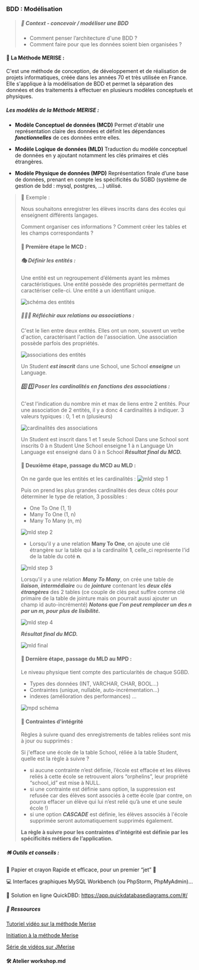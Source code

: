 ### BDD : Modélisation

> ##### 🫰 Context - concevoir / modéliser une BDD 
>
>- Comment penser l’architecture d'une BDD ?
>- Comment faire pour que les données soient bien organisées ?

#### 📌 La Méthode **MERISE** :

C'est une méthode de conception, de développement et de réalisation de projets informatiques, créée dans les années 70 et très utilisée en France.
Elle s'applique à la modélisation de BDD et permet la séparation des données et des traitements à effectuer en plusieurs modèles conceptuels et physiques.

##### Les modélès de la Méthode MERISE :

- **Modèle Conceptuel de données (MCD)**
Permet d'établir une représentation claire des données et définit les dépendances ***fonctionnelles*** de ces données entre elles. 

- **Modèle Logique de données (MLD)**
Traduction du modèle conceptuel de données en y ajoutant notamment les clés primaires et clés étrangères.

- **Modèle Physique de données (MPD)**
Représentation finale d’une base de données, prenant en compte les spécificités du SGBD (système de gestion de bdd : mysql, postgres, ...) utilisé.

> 🐙 Exemple :
> 
> Nous souhaitons enregistrer les élèves inscrits dans des écoles qui enseignent différents langages.
> 
> Comment organiser ces informations ?
> Comment créer les tables et les champs correspondants ?
>
>
> #### 📌 Première étape le MCD :
> 
> ##### 🎭 Définir les entités :
> 
> Une entité est un regroupement d’éléments ayant les mêmes caractéristiques.
Une entité possède des propriétés permettant de caractériser celle-ci.
Une entité a un identifiant unique.
>
> ![schéma des entités](/assets/img/entités.png "schéma des entités")
>
> ##### 🧑‍🤝‍🧑 Réfléchir aux relations ou associations : 
> C'est le lien entre deux entités.
> Elles ont un nom, souvent un verbe d'action, caractérisant l'action de l'association.
> Une association possède parfois des propriétés.
>
>![associations des entités](/assets/img/associations.png "associations des entités")
>
> Un Student ***est inscrit*** dans une School, une School ***enseigne*** un Language.
>
> ##### 0️⃣ 1️⃣ Poser les cardinalités en fonctions des associations :
> C'est l'indication du nombre min et max de liens entre 2 entités.
> Pour une association de 2 entités, il y a donc 4 cardinalités à indiquer.
> 3 valeurs typiques : 0, 1 et n (plusieurs)
>
>![cardinalités des associations](/assets/img/cardinalités.png "cardinalités des associations")
>  
> Un Student est inscrit dans 1 et 1 seule School
> Dans une School sont inscrits 0 à n Student
> Une School enseigne 1 à n Language
> Un Language est enseigné dans 0 à n School
> ***Résultat final du MCD.***
>
> #### 📌 Deuxième étape, passage du MCD au MLD :
>
> On ne garde que les entités et les cardinalités :
>![mld step 1](/assets/img/mld_step1.png "mld step 1")
>
> Puis on prend les plus grandes cardinalités des deux côtés
pour déterminer le type de relation, 3 possibles :
>- One To One (1, 1)
>- Many To One (1, n)
>- Many To Many (n, m)
>
>![mld step 2](/assets/img/mld_step2.png "mld step 2")
>
> - Lorsqu'il y a une relation **Many To One**, on ajoute une clé étrangère sur la table qui a la cardinalité **1**, celle_ci représente l'id de la table du coté **n**.
>
>![mld step 3](/assets/img/mld_step3.png "mld step 3")
>
> Lorsqu'il y a une relation ***Many To Many***, on crée une table de ***liaison***, ***intermédiaire*** ou de ***jointure*** contenant les ***deux clés étrangères*** des 2 tables (ce couple de clés peut suffire comme clé primaire de la table de jointure mais on pourrait aussi ajouter un champ id auto-incrémenté)
> ***Notons que l'on peut remplacer un des n par un m, pour plus de lisibilité.***
>
>![mld step 4](/assets/img/mld_step4.png "mld step 4")
>
> ***Résultat final du MCD.***
>
>![mld final](/assets/img/mld_final.png "mld final")
>
> #### 📌 Dernière étape, passage du MLD au MPD :
>
> Le niveau physique tient compte des particularités de chaque SGBD.
>- Types des données (INT, VARCHAR, CHAR, BOOL...)
>- Contraintes (unique, nullable, auto-incrémentation...)
>- indexes (amélioration des performances) ...
>
>![mpd schéma](/assets/img/mpd.png "mpd schéma")
>
> #### 📍 Contraintes d'intégrité
>
> Règles à suivre quand des enregistrements de tables reliées sont mis à jour ou supprimés :
>
> Si j'efface une école de la table School, réliée à la table Student, quelle est la règle à suivre ?
> - si aucune contrainte n’est définie, l’école est effacée et les élèves reliés à cette école se retrouvent
alors “orphelins”, leur propriété “school_id” est mise à NULL.
> - si une contrainte est définie sans option, la suppression est refusée car des élèves sont associés à cette école (par contre, on pourra effacer un élève qui lui n’est relié qu’à une et une seule école !)
> - si une option ***CASCADE*** est définie, les élèves associés à l'école supprimée seront automatiquement supprimés également.
> 
> **La règle à suivre pour les contraintes d'intégrité est définie par les spécificités métiers de l’application.**

##### 🪅 Outils et conseils :

📝 Papier et crayon
Rapide et efficace, pour un premier “jet” 🤙

💻 Interfaces graphiques
MySQL Workbench (ou PhpStorm, PhpMyAdmin)...

📡 Solution en ligne QuickDBD:
https://app.quickdatabasediagrams.com/#/


##### 💾 Ressources

[Tutoriel vidéo sur la méthode Merise](https://www.youtube.com/watch?v=XnvNmecmJnE&list=PLbLDQI0AILjJCtQecfOVRx3lqDlmZLLvC)

[Initiation à la méthode Merise](http://ineumann.developpez.com/tutoriels/merise/initiation-merise/) 

[Série de vidéos sur JMerise](https://www.youtube.com/channel/UC-1NsORJux45IQH8LUDcU5A/videos)

#### 🛠 Atelier workshop.md